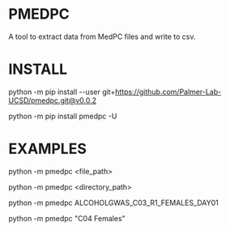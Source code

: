 # PMEDPC
A tool to extract data from MedPC files and write to csv.

# INSTALL

python -m pip install --user git+https://github.com/Palmer-Lab-UCSD/pmedpc.git@v0.0.2

python -m pip install pmedpc -U

# EXAMPLES

python -m pmedpc <file_path>

python -m pmedpc <directory_path>

python -m pmedpc ALCOHOLGWAS_C03_R1_FEMALES_DAY01

python -m pmedpc "C04 Females"